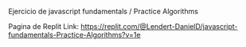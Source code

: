 Ejercicio de javascript fundamentals / Practice Algorithms

Pagina de Replit
Link: https://replit.com/@Lendert-DanielD/javascript-fundamentals-Practice-Algorithms?v=1e